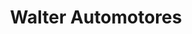 ---
title: "Walter Automotores"
url: /presidencia-roque-saenz-pena/walter-automotores/
shop: coche
---